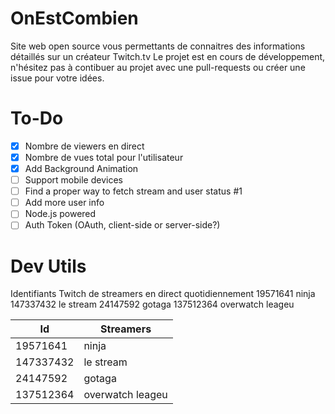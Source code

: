 # OnEstCombien

Site web open source vous permettants de connaitres des informations détaillés sur un créateur Twitch.tv
Le projet est en cours de développement, n'hésitez pas à contibuer au projet avec une pull-requests ou créer une issue pour votre idées.

# To-Do

- [x] Nombre de viewers en direct
- [x] Nombre de vues total pour l'utilisateur
- [x] Add Background Animation
- [ ] Support mobile devices
- [ ] Find a proper way to fetch stream and user status #1
- [ ] Add more user info
- [ ] Node.js powered
- [ ] Auth Token (OAuth, client-side or server-side?)

# Dev Utils

Identifiants Twitch de streamers en direct quotidiennement
19571641 ninja
147337432 le stream
24147592 gotaga
137512364 overwatch leageu

| Id        | Streamers        |
| --------- | ---------------- |
| 19571641  | ninja            |
| 147337432 | le stream        |
| 24147592  | gotaga           |
| 137512364 | overwatch leageu |

